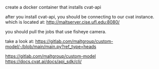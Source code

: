 create a docker container that
installs cvat-api

after you install cvat-api,
you should be connecting to our cvat instance.
which is located at:
http://maltserver.cise.ufl.edu:8080/

you should pull the jobs that
use fisheye camera.

take a look at:
https://gitlab.com/maltgroup/custom-model/-/blob/main/main.py?ref_type=heads

https://gitlab.com/maltgroup/custom-model
https://docs.cvat.ai/docs/api_sdk/cli/


